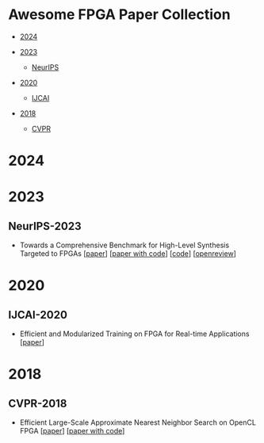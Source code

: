 # Awesome FPGA Paper Collection



- [2024](#2024)

- [2023](#2023)
  - [NeurIPS](#neurips-2023)

- [2020](#2020)
  - [IJCAI](#ijcai-2020)

- [2018](#2018)
  - [CVPR](#cvpr-2018)


# 2024



# 2023


## NeurIPS-2023


- Towards a Comprehensive Benchmark for High-Level Synthesis Targeted to FPGAs [[paper](https://proceedings.neurips.cc/paper_files/paper/2023/hash/8dfc3a2720a4112243a285b98e0d4415-Abstract-Datasets_and_Benchmarks.html)] [[paper with code](https://paperswithcode.com/paper/towards-a-comprehensive-benchmark-for-high)] [[code](https://github.com/ucla-dm/hlsyn)] [[openreview](https://openreview.net/forum?id=HvcLKgtbco)]


# 2020


## IJCAI-2020


- Efficient and Modularized Training on FPGA for Real-time Applications [[paper](https://www.ijcai.org/proceedings/2020/755)]


# 2018


## CVPR-2018


- Efficient Large-Scale Approximate Nearest Neighbor Search on OpenCL FPGA [[paper](https://openaccess.thecvf.com/content_cvpr_2018/html/Zhang_Efficient_Large-Scale_Approximate_CVPR_2018_paper.html)] [[paper with code](https://paperswithcode.com/paper/efficient-large-scale-approximate-nearest-1)]